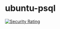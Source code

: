 # ubuntu-psql
[![Security Rating](https://sonarcloud.io/api/project_badges/measure?project=RachadAbiChahine_ubuntu-psql&metric=security_rating)](https://sonarcloud.io/summary/new_code?id=RachadAbiChahine_ubuntu-psql)
